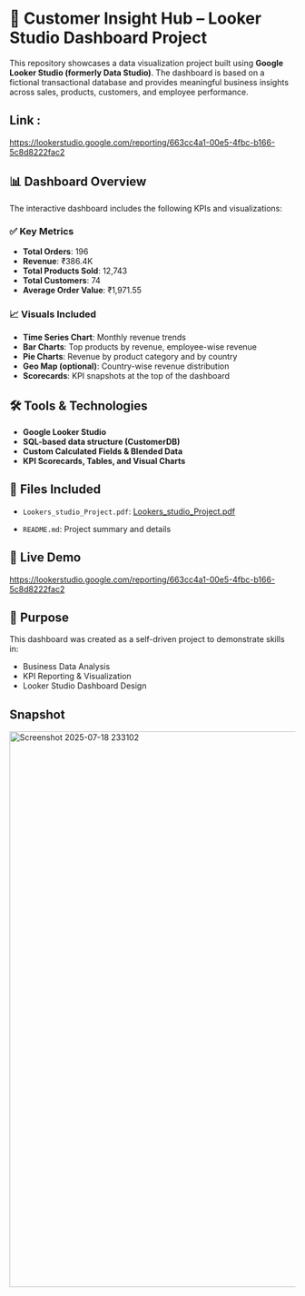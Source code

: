 # 🧩 Customer Insight Hub – Looker Studio Dashboard Project

This repository showcases a data visualization project built using **Google Looker Studio (formerly Data Studio)**. The dashboard is based on a fictional transactional database and provides meaningful business insights across sales, products, customers, and employee performance.

## Link :
https://lookerstudio.google.com/reporting/663cc4a1-00e5-4fbc-b166-5c8d8222fac2

## 📊 Dashboard Overview

The interactive dashboard includes the following KPIs and visualizations:

### ✅ Key Metrics
- **Total Orders**: 196  
- **Revenue**: ₹386.4K  
- **Total Products Sold**: 12,743  
- **Total Customers**: 74  
- **Average Order Value**: ₹1,971.55

### 📈 Visuals Included
- **Time Series Chart**: Monthly revenue trends  
- **Bar Charts**: Top products by revenue, employee-wise revenue  
- **Pie Charts**: Revenue by product category and by country  
- **Geo Map (optional)**: Country-wise revenue distribution  
- **Scorecards**: KPI snapshots at the top of the dashboard

## 🛠️ Tools & Technologies
- **Google Looker Studio**
- **SQL-based data structure (CustomerDB)**
- **Custom Calculated Fields & Blended Data**
- **KPI Scorecards, Tables, and Visual Charts**

## 📂 Files Included
- `Lookers_studio_Project.pdf`:
 [Lookers_studio_Project.pdf](https://github.com/user-attachments/files/21321317/Lookers_studio_Project.pdf)


- `README.md`: Project summary and details

## 🔗 Live Demo 
https://lookerstudio.google.com/reporting/663cc4a1-00e5-4fbc-b166-5c8d8222fac2


## 📌 Purpose
This dashboard was created as a self-driven project to demonstrate skills in:
- Business Data Analysis
- KPI Reporting & Visualization
- Looker Studio Dashboard Design

## Snapshot


<img width="1122" height="979" alt="Screenshot 2025-07-18 233102" src="https://github.com/user-attachments/assets/8be53539-e82d-4cab-aaaf-6775288ed376" />
